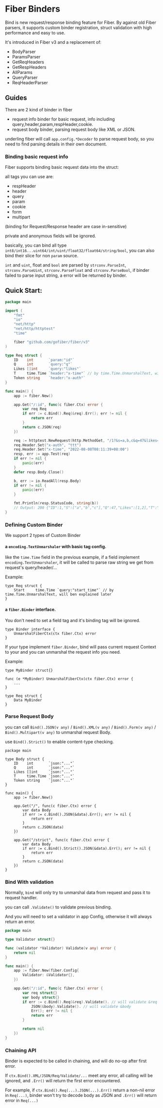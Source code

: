 # Fiber Binders

Bind is new request/response binding feature for Fiber.
By against old Fiber parsers, it supports custom binder registration,
struct validation with high performance and easy to use.

It's introduced in Fiber v3 and a replacement of:

- BodyParser
- ParamsParser
- GetReqHeaders
- GetRespHeaders
- AllParams
- QueryParser
- ReqHeaderParser

## Guides

There are 2 kind of binder in fiber

- request info binder for basic request, info including query,header,param,respHeader,cookie.
- request body binder, parsing request body like XML or JSON.

underling fiber will call `app.config.*Decoder` to parse request body, so you need to find parsing details in their own document.

### Binding basic request info

Fiber supports binding basic request data into the struct:

all tags you can use are:

- respHeader
- header
- query
- param
- cookie
- form
- multipart

(binding for Request/Response header are case in-sensitive)

private and anonymous fields will be ignored.

basically, you can bind all type `int8/int16...uint64/int/uint/float32/float64/string/bool`, you can also bind their slice for non `param` source.

`int` and `uint`, float and `bool` are parsed by `strconv.ParseInt`, `strconv.ParseUint`, `strconv.ParseFloat` and `strconv.ParseBool`, if binder failed to parse input string, a error will be returned by binder.

## Quick Start:

```go
package main

import (
	"fmt"
	"io"
	"net/http"
	"net/http/httptest"
	"time"

	fiber "github.com/gofiber/fiber/v3"
)

type Req struct {
	ID    int       `param:"id"`
	Q     int       `query:"q"`
	Likes []int     `query:"likes"`
	T     time.Time `header:"x-time"` // by time.Time.UnmarshalText, will ben explained later
	Token string    `header:"x-auth"`
}

func main() {
	app := fiber.New()

	app.Get("/:id", func(c fiber.Ctx) error {
		var req Req
		if err := c.Bind().Req(&req).Err(); err != nil {
			return err
		}
		return c.JSON(req)
	})

	req := httptest.NewRequest(http.MethodGet, "/1?&s=a,b,c&q=47&likes=1&likes=2", http.NoBody)
	req.Header.Set("x-auth", "ttt")
	req.Header.Set("x-time", "2022-08-08T08:11:39+08:00")
	resp, err := app.Test(req)
	if err != nil {
		panic(err)
	}
	defer resp.Body.Close()

	b, err := io.ReadAll(resp.Body)
	if err != nil {
		panic(err)
	}

	fmt.Println(resp.StatusCode, string(b))
	// Output: 200 {"ID":1,"S":["a","b","c"],"Q":47,"Likes":[1,2],"T":"2022-08-08T08:11:39+08:00","Token":"ttt"}
}
```

### Defining Custom Binder

We support 2 types of Custom Binder

#### a `encoding.TextUnmarshaler` with basic tag config.

like the `time.Time` field in the previous example, if a field implement `encoding.TextUnmarshaler`, it will be called to parse raw string we get from request's query/header/...

Example:

```golang
type Req struct {
	Start     time.Time `query:"start_time"` // by time.Time.UnmarshalText, will ben explained later
}
```

#### a `fiber.Binder` interface.

You don't need to set a field tag and it's binding tag will be ignored.

```
type Binder interface {
    UnmarshalFiberCtx(ctx fiber.Ctx) error
}
```

If your type implement `fiber.Binder`, bind will pass current request Context to your and you can unmarshal the request info you need.

Example:

```golang
type MyBinder struct{}

func (e *MyBinder) UnmarshalFiberCtx(ctx fiber.Ctx) error {
	...
}

type Req struct {
	Data MyBinder
}
```

### Parse Request Body

you can call `Bind().JSON(v any)` / `Bind().XML(v any)` / `Bind().Form(v any)` / `Bind().Multipart(v any)`
to unmarshal request Body.

use `Bind().Strict()` to enable content-type checking.

```golang
package main

type Body struct {
	ID    int       `json:"..."`
	Q     int       `json:"..."`
	Likes []int     `json:"..."`
	T     time.Time `json:"..."`
	Token string    `json:"..."`
}

func main() {
	app := fiber.New()

	app.Get("/", func(c fiber.Ctx) error {
		var data Body
		if err := c.Bind().JSON(&data).Err(); err != nil {
			return err
		}
		return c.JSON(data)
	})

	app.Get("/strict", func(c fiber.Ctx) error {
		var data Body
		if err := c.Bind().Strict().JSON(&data).Err(); err != nil {
			return err
		}
		return c.JSON(data)
	})
}
```

### Bind With validation

Normally, `bind` will only try to unmarshal data from request and pass it to request handler.

you can call `.Validate()` to validate previous binding.

And you will need to set a validator in app Config, otherwise it will always return an error.

```go
package main

type Validator struct{}

func (validator *Validator) Validate(v any) error {
	return nil
}

func main() {
	app := fiber.New(fiber.Config{
		Validator: &Validator{},
	})

	app.Get("/:id", func(c fiber.Ctx) error {
		var req struct{}
		var body struct{}
		if err := c.Bind().Req(&req).Validate(). // will validate &req
			JSON(&body).Validate(). // will validate &body
			Err(); err != nil {
			return err
		}

		return nil
	})
}
```

### Chaining API

Binder is expected to be called in chaining, and will do no-op after first error.

If `ctx.Bind().XML/JSON/Req/Validate/...` meet any error, all calling will be ignored,
and `.Err()` will return the first error encountered.

For example, if `ctx.Bind().Req(...).JSON(...).Err()` return a non-nil error in `Req(...)`,
binder won't try to decode body as JSON and `.Err()` will return error in `Req(...)`
